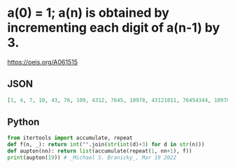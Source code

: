 # a\(0\) \= 1; a\(n\) is obtained by incrementing each digit of a\(n\-1\) by 3\.
https://oeis.org/A061515
## JSON
```JSON
[1, 4, 7, 10, 43, 76, 109, 4312, 7645, 10978, 43121011, 76454344, 109787677, 431210111091010, 7645434443124343, 10978767776457676, 43121011109101010978109109, 76454344431243434312101143124312, 109787677764576767645434476457645, 431210111091010109781091091097876771097810978]
```
## Python
```Python
from itertools import accumulate, repeat
def f(n, _): return int("".join(str(int(d)+3) for d in str(n)))
def aupton(nn): return list(accumulate(repeat(1, nn+1), f))
print(aupton(19)) # _Michael S. Branicky_, Mar 19 2022
```
